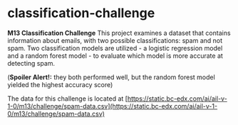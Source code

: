 # classification-challenge
**M13 Classification Challenge**
This project examines a dataset that contains information about emails, with two possible classifications: spam and not spam. Two classification models are utilized - a logistic regression model and a random forest model - to evaluate which model is more accurate at detecting spam.


(**Spoiler Alert!:** they both performed well, but the random forest model yielded the highest accuracy score)

The data for this challenge is located at [https://static.bc-edx.com/ai/ail-v-1-0/m13/challenge/spam-data.csv](https://static.bc-edx.com/ai/ail-v-1-0/m13/challenge/spam-data.csv)

